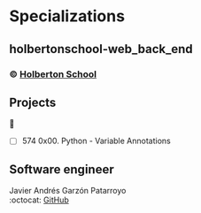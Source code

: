 # Specializations
## holbertonschool-web_back_end
### :copyright: **[Holberton School](https://www.holbertonschool.com/)**

## Projects
:open_file_folder:
* [ ] 574 0x00. Python - Variable Annotations

## Software engineer
Javier Andrés Garzón Patarroyo  
:octocat: [GitHub](https://github.com/javierandresgp/)
